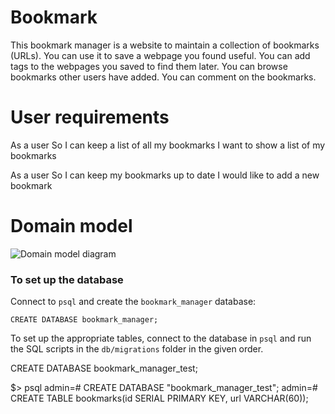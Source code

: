 # Bookmark 

 This bookmark manager is a website to maintain a collection of bookmarks (URLs). You can use it to save a webpage you found useful. You can add tags to the webpages you saved to find them later. You can browse bookmarks other users have added. You can comment on the bookmarks.

 # User requirements 

 As a user 
 So I can keep a list of all my bookmarks
 I want to show a list of my bookmarks 

 As a user 
 So I can keep my bookmarks up to date
 I would like to add a new bookmark 

 # Domain model

 ![Domain model diagram](https://github.com/makersacademy/course/blob/master/bookmark_manager/images/bookmark_manager_1.png?raw=true)
 
### To set up the database

 Connect to `psql` and create the `bookmark_manager` database:

 ```
 CREATE DATABASE bookmark_manager;
 ```
 To set up the appropriate tables, connect to the database in `psql` and run the SQL scripts in the `db/migrations` folder in the given order.

 CREATE DATABASE bookmark_manager_test; 

$> psql
admin=# CREATE DATABASE "bookmark_manager_test";
admin=# CREATE TABLE bookmarks(id SERIAL PRIMARY KEY, url VARCHAR(60));

